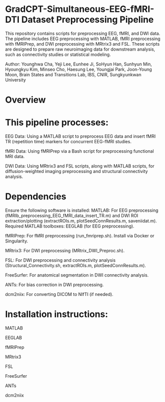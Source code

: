 # GradCPT-Simultaneous-EEG-fMRI-DTI Dataset Preprocessing Pipeline

This repository contains scripts for preprocessing EEG, fMRI, and DWI data. The pipeline includes EEG preprocessing with MATLAB, fMRI preprocessing with fMRIPrep, and DWI preprocessing with MRtrix3 and FSL. These scripts are designed to prepare raw neuroimaging data for downstream analysis, such as connectivity studies or statistical modeling.

Author: Younghwa Cha, Yeji Lee, Eunhee Ji, SoHyun Han, Sunhyun Min, Hyoungkyu Kim, Minseo Cho, Haesung Lee, Youngjai Park, Joon-Young Moon, Brain States and Transitions Lab, IBS, CNIR, Sungkyunkwan University

# Overview
# This pipeline processes:
EEG Data: Using a MATLAB script to preprocess EEG data and insert fMRI TR (repetition time) markers for concurrent EEG-fMRI studies.

fMRI Data: Using fMRIPrep via a Bash script for preprocessing functional MRI data.

DWI Data: Using MRtrix3 and FSL scripts, along with MATLAB scripts, for diffusion-weighted imaging preprocessing and structural connectivity analysis.

# Dependencies
Ensure the following software is installed:
MATLAB: For EEG preprocessing (fMRIb_preprocessing_EEG_fMRI_data_insert_TR.m) and DWI ROI extraction/plotting (extractROIs.m, plotSeedConnResults.m, saveniidat.m).
Required MATLAB toolboxes: EEGLAB (for EEG preprocessing).

fMRIPrep: For fMRI preprocessing (run_fmriprep.sh). Install via Docker or Singularity.

MRtrix3: For DWI preprocessing (MRtrix_DWI_Preproc.sh).

FSL: For DWI preprocessing and connectivity analysis (Structural_Connectivity.sh, extractROIs.m, plotSeedConnResults.m).

FreeSurfer: For anatomical segmentation in DWI connectivity analysis.

ANTs: For bias correction in DWI preprocessing.

dcm2niix: For converting DICOM to NIfTI (if needed).

# Installation instructions:
MATLAB

EEGLAB

fMRIPrep

MRtrix3

FSL

FreeSurfer

ANTs

dcm2niix
